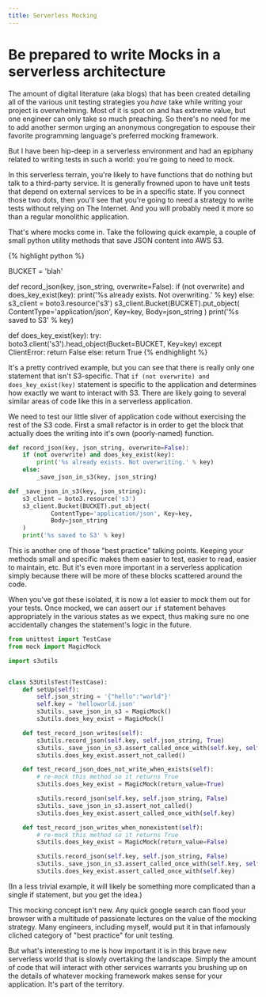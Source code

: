 ```yaml
---
title: Serverless Mocking
---
```

# Be prepared to write Mocks in a serverless architecture

The amount of digital literature (aka blogs) that has been created detailing all of the various unit testing strategies 
you _have_ take while writing your project is overwhelming. Most of it is spot on and has extreme
value, but one engineer can only take so much preaching. So there's no need for me to add another sermon urging an
anonymous congregation to espouse their favorite programming language's preferred mocking framework.
 
But I have been hip-deep in a serverless environment and had an epiphany related to writing tests in such a world:
you're going to need to mock.

In this serverless terrain, you're likely to have functions that do nothing but talk to a third-party service. It is
generally frowned upon to have unit tests that depend on external services to be in a specific state. If you connect
those two dots, then you'll see that you're going to need a strategy to write tests without relying on The Internet.
And you will probably need it more so than a regular monolithic application. 

That's where mocks come in. Take the following quick example, a couple of small python utility methods that save JSON
content into AWS S3.

{% highlight python %}

BUCKET = 'blah'


def record_json(key, json_string, overwrite=False):
    if (not overwrite) and does_key_exist(key):
        print('%s already exists. Not overwriting.' % key)
    else:
        s3_client = boto3.resource('s3')
        s3_client.Bucket(BUCKET).put_object(
                ContentType='application/json', Key=key,
                Body=json_string
        )
        print('%s saved to S3' % key)


def does_key_exist(key):
    try:
        boto3.client('s3').head_object(Bucket=BUCKET, Key=key)
    except ClientError:
        return False
    else:
        return True
{% endhighlight %}


It's a pretty contrived example, but you can see that there is really only one statement that isn't S3-specific. That
`if (not overwrite) and does_key_exist(key)` statement is specific to the application and determines how exactly we 
want to interact with S3. There are likely going to several similar areas of code like this in a 
serverless application. 

We need to test our little sliver of application code without exercising the rest of the S3 code. First a small refactor
is in order to get the block that actually does the writing into it's own (poorly-named) function. 

```python
def record_json(key, json_string, overwrite=False):
    if (not overwrite) and does_key_exist(key):
        print('%s already exists. Not overwriting.' % key)
    else:
        _save_json_in_s3(key, json_string)

def _save_json_in_s3(key, json_string):
    s3_client = boto3.resource('s3')
    s3_client.Bucket(BUCKET).put_object(
            ContentType='application/json', Key=key,
            Body=json_string
    )
    print('%s saved to S3' % key)
```

This is another one of those "best practice" talking points. Keeping your methods small and specific makes them 
easier to test, easier to read, easier to maintain, etc. But it's even more important in a serverless application 
simply because there will be more of these blocks scattered around the code.
 
When you've got these isolated, it is now a lot easier to mock them out for your tests. Once mocked, we can assert
our `if` statement behaves appropriately in the various states as we expect, thus making sure no one accidentally 
changes the statement's logic in the future.

```python
from unittest import TestCase
from mock import MagicMock

import s3utils


class S3UtilsTest(TestCase):
    def setUp(self):
        self.json_string = '{"hello":"world"}'
        self.key = 'helloworld.json'
        s3utils._save_json_in_s3 = MagicMock()
        s3utils.does_key_exist = MagicMock()

    def test_record_json_writes(self):
        s3utils.record_json(self.key, self.json_string, True)
        s3utils._save_json_in_s3.assert_called_once_with(self.key, self.json_string)
        s3utils.does_key_exist.assert_not_called()

    def test_record_json_does_not_write_when_exists(self):
        # re-mock this method so it returns True
        s3utils.does_key_exist = MagicMock(return_value=True)

        s3utils.record_json(self.key, self.json_string, False)
        s3utils._save_json_in_s3.assert_not_called()
        s3utils.does_key_exist.assert_called_once_with(self.key)

    def test_record_json_writes_when_nonexistent(self):
        # re-mock this method so it returns True
        s3utils.does_key_exist = MagicMock(return_value=False)

        s3utils.record_json(self.key, self.json_string, False)
        s3utils._save_json_in_s3.assert_called_once_with(self.key, self.json_string)
        s3utils.does_key_exist.assert_called_once_with(self.key)
```

(In a less trivial example, it will likely be something more complicated than a single if statement, but you get the 
idea.)

This mocking concept isn't new. Any quick google search can flood your browser with a multitude of passionate lectures
on the value of the mocking strategy. Many engineers, including myself, would put it in that infamously cliched category
of "best practice" for unit testing. 

But what's interesting to me is how important it is in this brave new serverless world that is slowly overtaking the 
landscape. Simply the amount of code that will interact with other services warrants you brushing up on the details of
whatever mocking framework makes sense for your application. It's part of the territory.

